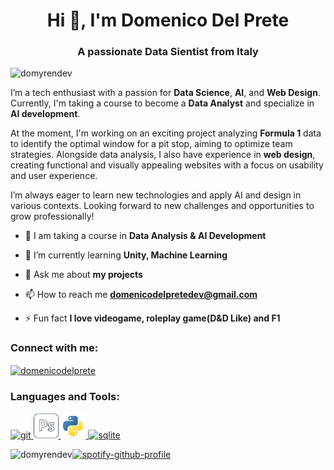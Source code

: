 <h1 align="center">Hi 👋, I'm Domenico Del Prete</h1>
<h3 align="center">A passionate Data Sientist from Italy</h3>

<p align="left"> <img src="https://komarev.com/ghpvc/?username=domyrendev&label=Profile%20views&color=0e75b6&style=flat" alt="domyrendev" /> </p>

I’m a tech enthusiast with a passion for **Data Science**, **AI**, and **Web Design**. Currently, I'm taking a course to become a **Data Analyst** and specialize in **AI development**.

At the moment, I'm working on an exciting project analyzing **Formula 1** data to identify the optimal window for a pit stop, aiming to optimize team strategies. Alongside data analysis, I also have experience in **web design**, creating functional and visually appealing websites with a focus on usability and user experience.

I’m always eager to learn new technologies and apply AI and design in various contexts. Looking forward to new challenges and opportunities to grow professionally!


- 🧠 I am taking a course in **Data Analysis & AI Development**

- 🌱 I’m currently learning **Unity, Machine Learning**

- 💬 Ask me about **my projects**

- 📫 How to reach me **domenicodelpretedev@gmail.com**

- ⚡ Fun fact **I love videogame, roleplay game(D&D Like) and F1**

<h3 align="left">Connect with me:</h3>
<p align="left">
<a href="https://linkedin.com/in/domenicodelprete" target="blank"><img align="center" src="https://raw.githubusercontent.com/rahuldkjain/github-profile-readme-generator/master/src/images/icons/Social/linked-in-alt.svg" alt="domenicodelprete" height="30" width="40" /></a>
</p>

<h3 align="left">Languages and Tools:</h3>
<p align="left"> <a href="https://git-scm.com/" target="_blank" rel="noreferrer"> <img src="https://www.vectorlogo.zone/logos/git-scm/git-scm-icon.svg" alt="git" width="40" height="40"/> </a> <a href="https://www.photoshop.com/en" target="_blank" rel="noreferrer"> <img src="https://raw.githubusercontent.com/devicons/devicon/master/icons/photoshop/photoshop-line.svg" alt="photoshop" width="40" height="40"/> </a> <a href="https://www.python.org" target="_blank" rel="noreferrer"> <img src="https://raw.githubusercontent.com/devicons/devicon/master/icons/python/python-original.svg" alt="python" width="40" height="40"/> </a> <a href="https://www.sqlite.org/" target="_blank" rel="noreferrer"> <img src="https://www.vectorlogo.zone/logos/sqlite/sqlite-icon.svg" alt="sqlite" width="40" height="40"/> </a> </p>

<p><img align="left" src="https://github-readme-stats.vercel.app/api/top-langs?username=domyrendev&show_icons=true&locale=en&layout=compact" alt="domyrendev" /></p>



[![spotify-github-profile](https://spotify-github-profile.kittinanx.com/api/view?uid=21yqpt4cwfjodmynpxobd7pvy&cover_image=true&theme=default&show_offline=false&background_color=121212&interchange=false)](https://github.com/kittinan/spotify-github-profile)
